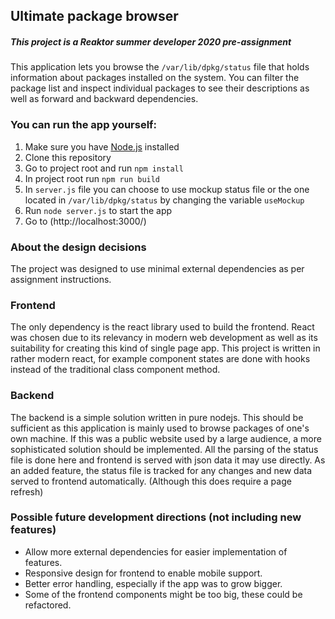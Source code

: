 ## Ultimate package browser

##### *This project is a Reaktor summer developer 2020 pre-assignment*



This application lets you browse the `/var/lib/dpkg/status` file that holds information about packages installed on the system.
You can filter the package list and inspect individual packages to see their descriptions as well as forward and
backward dependencies.  

### You can run the app yourself:

1. Make sure you have [Node.js](https://nodejs.org/en/) installed
2. Clone this repository
3. Go to project root and run `npm install`
4. In project root run `npm run build`
5. In `server.js` file you can choose to use mockup status file or the one located in `/var/lib/dpkg/status` by changing the variable `useMockup`
6. Run `node server.js` to start the app 
7. Go to (http://localhost:3000/)

### About the design decisions 

The project was designed to use minimal external dependencies as per assignment instructions.

### Frontend

The only dependency is the react library used to build the frontend. 
React was chosen due to its relevancy in modern web development as well as its suitability for creating this kind of single page app. 
This project is written in rather modern react, for example component states are done with hooks instead of the traditional class component method. 

### Backend

The backend is a simple solution written in pure nodejs.
This should be sufficient as this application is mainly used to browse packages of one's own machine. 
If this was a public website used by a large audience, a more sophisticated solution should be implemented. 
All the parsing of the status file is done here and frontend is served with json data it may use directly. 
As an added feature, the status file is tracked for any changes and new data served to frontend automatically.
(Although this does require a page refresh)

### Possible future development directions (not including new features)

* Allow more external dependencies for easier implementation of features. 
* Responsive design for frontend to enable mobile support.
* Better error handling, especially if the app was to grow bigger.
* Some of the frontend components might be too big, these could be refactored.
